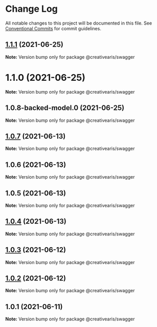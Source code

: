 # Change Log

All notable changes to this project will be documented in this file.
See [Conventional Commits](https://conventionalcommits.org) for commit guidelines.

## [1.1.1](https://github.com/yurikrupnik/mussia8/compare/@creativearis/swagger@1.1.0...@creativearis/swagger@1.1.1) (2021-06-25)

**Note:** Version bump only for package @creativearis/swagger





# 1.1.0 (2021-06-25)

**Note:** Version bump only for package @creativearis/swagger





## 1.0.8-backed-model.0 (2021-06-25)

**Note:** Version bump only for package @creativearis/swagger





## [1.0.7](https://github.com/yurikrupnik/mussia8/compare/@creativearis/swagger@1.0.6...@creativearis/swagger@1.0.7) (2021-06-13)

**Note:** Version bump only for package @creativearis/swagger





## 1.0.6 (2021-06-13)

**Note:** Version bump only for package @creativearis/swagger





## 1.0.5 (2021-06-13)

**Note:** Version bump only for package @creativearis/swagger





## [1.0.4](https://github.com/yurikrupnik/mussia8/compare/@creativearis/swagger@1.0.3...@creativearis/swagger@1.0.4) (2021-06-13)

**Note:** Version bump only for package @creativearis/swagger





## [1.0.3](https://github.com/yurikrupnik/mussia8/compare/@creativearis/swagger@1.0.1...@creativearis/swagger@1.0.3) (2021-06-12)

**Note:** Version bump only for package @creativearis/swagger





## [1.0.2](https://github.com/yurikrupnik/mussia8/compare/@creativearis/swagger@1.0.1...@creativearis/swagger@1.0.2) (2021-06-12)

**Note:** Version bump only for package @creativearis/swagger





## 1.0.1 (2021-06-11)

**Note:** Version bump only for package @creativearis/swagger
